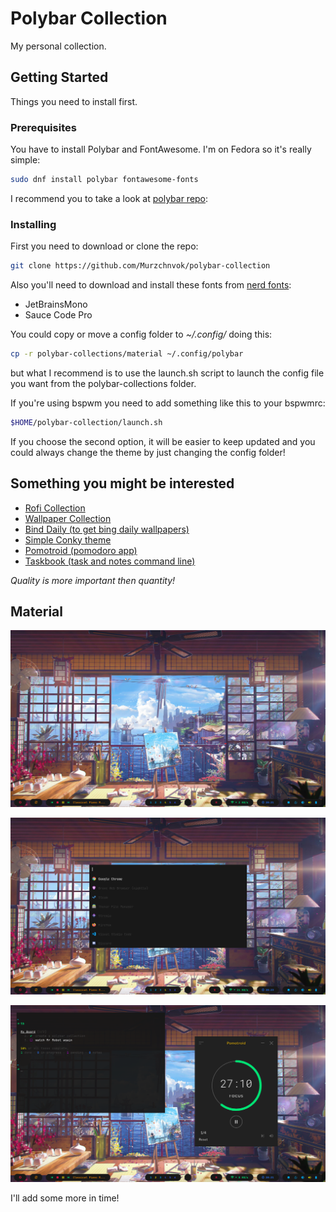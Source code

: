 # Polybar Collection

My personal collection.

## Getting Started

Things you need to install first.

### Prerequisites

You have to install Polybar and FontAwesome. I'm on Fedora so it's really simple:

```bash
sudo dnf install polybar fontawesome-fonts
```

I recommend you to take a look at [polybar repo](https://github.com/polybar/polybar):

### Installing

First you need to download or clone the repo:

```bash
git clone https://github.com/Murzchnvok/polybar-collection
```

Also you'll need to download and install these fonts from [nerd fonts](https://www.nerdfonts.com/font-downloads):

* JetBrainsMono
* Sauce Code Pro

You could copy or move a config folder to *~/.config/* doing this:

```bash
cp -r polybar-collections/material ~/.config/polybar
```

but what I recommend is to use the launch.sh script to launch the config file you want from the polybar-collections folder.

If you're using bspwm you need to add something like this to your bspwmrc:

```bash
$HOME/polybar-collection/launch.sh
```

If you choose the second option, it will be easier to keep updated and you could always change the theme by just changing the config folder!

## Something you might be interested

* [Rofi Collection](https://github.com/Murzchnvok/rofi-collection)
* [Wallpaper Collection](https://drive.google.com/drive/folders/1o1qjRgkJtnF_8uGB1z6MRsQUjWinHUsw?usp=sharing)
* [Bind Daily (to get bing daily wallpapers)](https://github.com/Murzchnvok/bing-daily)
* [Simple Conky theme](https://github.com/Murzchnvok/simple-conky)
* [Pomotroid (pomodoro app)](https://github.com/Splode/pomotroid)
* [Taskbook (task and notes command line)](https://github.com/klaussinani/taskbook)

*Quality is more important then quantity!*

## Material

![desktop](screenshots/material/desktop.png)

![rofi](screenshots/material/rofi.png)

![some apps](screenshots/material/some-apps.png)

I'll add some more in time!
